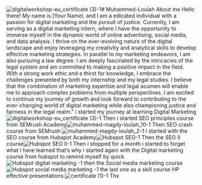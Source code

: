 ![digitalworkshop-eu_certificate (3)-1](https://github.com/MuhammedLoulah1/Muhammed-Loulah/assets/168096703/f737c9fb-5422-4167-bf5c-b5a525a9027a)# Muhammed-Loulah
About me
Hello there! My name is [Your Namel, and I am a edicated individual with a passion for digital inarketing and the pursuit of justice. Currently, I am serving as a digital marketing intern, where I have the opportunity to immerse myself in the dynamic world of online advertising, social media, and data analysis. I thrive on the ever-evolving nature of the digital landscape and enjoy leveraging my creativity and analytical skills to develop effective marketing strategies. In parallel to my marketing endeavors, I am also pursuing a law degree. I am deeply fascinated by the intricacies of the legal system and am committed to making a positive impact in the field. With a strong work ethic and a thirst for knowledge, I embrace the challenges presented by both my internship and my legal studies. I believe that the combination of marketing expertise and legal acumen will enable me to approach complex problems from multiple perspectives. I am excited to continue my journey of growth and look forward to contributing to the ever-changing world of digital marketing while also championing justice and fairness in the legal realm."
i started my journey at learning Digital Marketing ![digitalworkshop-eu_certificate (3)-1](https://github.com/MuhammedLoulah1/Muhammed-Loulah/assets/168096703/a9c06b46-5d23-4a75-934e-c167a9bea8ca)
Then i started SEO principles course from SEMrush Academy![muhammed-magdy-loulah_10-1](https://github.com/MuhammedLoulah1/Muhammed-Loulah/assets/168096703/ee206dd0-bc53-4dc5-b1a7-14eba81df241)
Then SEO crash course from SEMrush ![muhammed-magdy-loulah_2-1](https://github.com/MuhammedLoulah1/Muhammed-Loulah/assets/168096703/88fa39d0-fb88-4fba-8c2b-6b7fcc2e97eb)
I started with the SEO course from Hubspot Academy![Hubspot SEO-1](https://github.com/MuhammedLoulah1/Muhammed-Loulah/assets/168096703/86558e96-384c-4c3a-9d30-2dd316691bd8)
Then the SEO II course![Hubspot SEO II-1](https://github.com/MuhammedLoulah1/Muhammed-Loulah/assets/168096703/1c843e59-80f2-4a42-a458-a508c13ec48a)
Then i stopped for a month i started to forget what i have learned that’s why i started again with the Digital marketing course from hubspot to remind myself by quick ![Hubspot digital marketing -1](https://github.com/MuhammedLoulah1/Muhammed-Loulah/assets/168096703/a4bc0bf2-bff6-4a10-a563-094f783308b6)
then the Social media marketing course ![Hubspot social media marketing -1](https://github.com/MuhammedLoulah1/Muhammed-Loulah/assets/168096703/9496e6c1-e810-4211-b14a-3a3123db93b8)
the last one as a skill course HP effective presentations ![certificate (1)-1](https://github.com/MuhammedLoulah1/Muhammed-Loulah/assets/168096703/7e7729d0-4ab5-49bd-9d73-3f96b85e613c)
Thx
